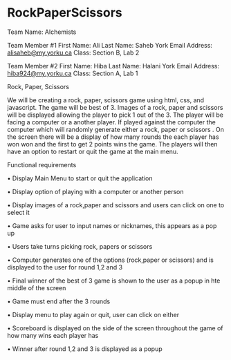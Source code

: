 # RockPaperScissors

Team Name: Alchemists 

Team Member #1
First Name: Ali 
Last Name: Saheb 
York Email Address: alisaheb@my.yorku.ca 
Class: Section B, Lab 2

Team Member #2 
First Name: Hiba 
Last Name: Halani 
York Email Address: hiba924@my.yorku.ca 
Class: Section A, Lab 1

Rock, Paper, Scissors

We will be creating a rock, paper, scissors game using html, css, and javascript. The game will be best of 3. Images of a rock, paper and scissors will be displayed allowing the player to pick 1 out of the 3. The player will be facing a computer or a another player. If played against the computer the computer which will randomly generate either a rock, paper or scissors . On the screen there will be a display of how many rounds the each player has won won and the first to get 2 points wins the game. The players will then have an option to restart or quit the game at the main menu.

Functional requirements 

•	Display Main Menu to start or quit the application

•	Display option of playing with a computer or another person

•	Display images of a rock,paper and scissors and users can click on one to select it

•	Game asks for user to input names or nicknames, this appears as a pop up

•	Users take turns picking rock, papers or scissors

•	Computer generates one of the options (rock,paper or scissors) and is displayed to the user for round 1,2 and 3

•	Final winner of the best of 3 game is shown to the user as a popup in hte middle of the screen

•	Game must end after the 3 rounds

•	Display menu to play again or quit, user can click on either

•	Scoreboard is displayed on the side of the screen throughout the game of how many wins each player has

•	Winner after round 1,2 and 3 is displayed as a popup


